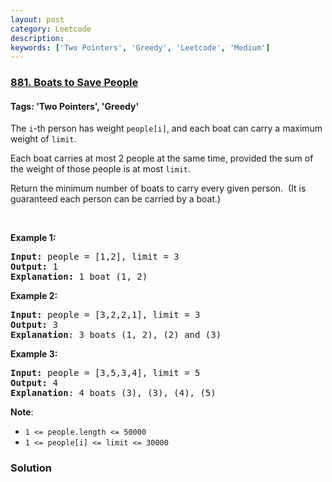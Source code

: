 ```yaml
---
layout: post
category: Leetcode
description: 
keywords: ['Two Pointers', 'Greedy', 'Leetcode', 'Medium']
---
```

### [881. Boats to Save People](https://leetcode.com/problems/boats-to-save-people)

#### Tags: 'Two Pointers', 'Greedy'

<div class="content__u3I1 question-content__JfgR"><div><p>The <code>i</code>-th person has weight <code>people[i]</code>, and each boat can carry a maximum weight of <code>limit</code>.</p>
<p>Each boat carries at most 2 people at the same time, provided the sum of the weight of those people is at most <code>limit</code>.</p>
<p>Return the minimum number of boats to carry every given person.  (It is guaranteed each person can be carried by a boat.)</p>
<p> </p>
<div>
<p><strong>Example 1:</strong></p>
<pre><strong>Input: </strong>people = <span id="example-input-1-1">[1,2]</span>, limit = <span id="example-input-1-2">3</span>
<strong>Output: </strong><span id="example-output-1">1</span>
<strong>Explanation: </strong>1 boat (1, 2)
</pre>
<div>
<p><strong>Example 2:</strong></p>
<pre><strong>Input: </strong>people = <span id="example-input-2-1">[3,2,2,1]</span>, limit = <span id="example-input-2-2">3</span>
<strong>Output: </strong><span id="example-output-2">3</span>
<strong>Explanation</strong>: 3 boats (1, 2), (2) and (3)
</pre>
<div>
<p><strong>Example 3:</strong></p>
<pre><strong>Input: </strong>people = <span id="example-input-3-1">[3,5,3,4]</span>, limit = <span id="example-input-3-2">5</span>
<strong>Output: </strong><span id="example-output-3">4</span>
<strong>Explanation</strong>: 4 boats (3), (3), (4), (5)</pre>
<p><strong>Note</strong>:</p>
<ul>
<li><code>1 &lt;= people.length &lt;= 50000</code></li>
<li><code>1 &lt;= people[i] &lt;= limit &lt;= 30000</code></li>
</ul>
</div>
</div>
</div>
</div></div>

### Solution
